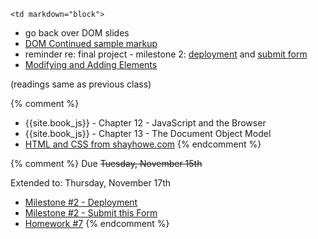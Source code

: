 	<td markdown="block">
<!-- 
* [](slides//.html)
* [](slides//.html)
-->

* go back over DOM slides
* [DOM Continued sample markup](code/dom-continued.html)
* reminder re: final project - milestone 2: [deployment](homework/deploy.html) and [submit form](https://docs.google.com/a/nyu.edu/forms/d/e/1FAIpQLSe2TvDeXusZAqmG8644BKK8ItTvOOx-ByTE-6dmM_bleHhJCA/viewform)
* [Modifying and Adding Elements](slides/18/modifying-creating.html)






</td>
	<td markdown="block">
(readings same as previous class)

{% comment %}
* {{site.book_js}} - Chapter 12 - JavaScript and the Browser
* {{site.book_js}} - Chapter 13 - The Document Object Model
* [HTML and CSS from shayhowe.com](http://learn.shayhowe.com/html-css/getting-to-know-html/)
{% endcomment %}
</td>
	<td markdown="block">

{% comment %}
Due <strike>Tuesday, November 15th</strike>

Extended to: Thursday, November 17th

* [Milestone #2 - Deployment](final-project.html#milestone2) 
* [Milestone #2 - Submit this Form](https://docs.google.com/a/nyu.edu/forms/d/15R40l21BD9DzBHFy4MuqKKJskdTr33Tq0RvkpwidLRw/edit)
* [Homework #7](homework/07.html)
{% endcomment %}

</td>

